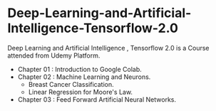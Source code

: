 # Deep-Learning-and-Artificial-Intelligence-Tensorflow-2.0
Deep Learning and Artificial Intelligence , Tensorflow 2.0 is a Course attended from Udemy Platform.

+ Chapter 01 : Introduction to Google Colab.
+ Chapter 02 : Machine Learning and Neurons.
  + Breast Cancer Classification.
  + Linear Regression for Moore's Law.
+ Chapter 03 : Feed Forward Artificial Neural Networks.
